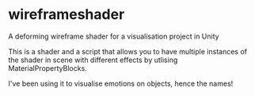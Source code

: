 # wireframeshader
A deforming wireframe shader for a visualisation project in Unity

This is a shader and a script that allows you to have multiple instances of the shader in scene with different effects by utlising MaterialPropertyBlocks.

I've been using it to visualise emotions on objects, hence the names!
